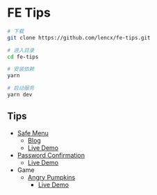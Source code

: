 # FE Tips

```bash
# 下载
git clone https://github.com/lencx/fe-tips.git

# 进入目录
cd fe-tips

# 安装依赖
yarn

# 启动服务
yarn dev
```

## Tips

- [Safe Menu](./src/SafeMenu/)
  - [Blog](./docs/safe-menu/index.md)
  - [Live Demo](https://lencx.github.io/fe-tips/#/safe-menu)
- [Password Confirmation](./src/PasswordConfirmation.tsx)
  - [Live Demo](https://lencx.github.io/fe-tips/password-confirmation)
- Game
  - [Angry Pumpkins](./game/angry-pumpkins)
    - [Live Demo](https://lencx.github.io/fe-tips/game/angry-pumpkins)
